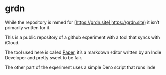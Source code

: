 # grdn 

While the repository is named for [https://grdn.site](https://grdn.site) it isn’t primarily written for it. 

This is a public repository of a github experiment with a tool that syncs with iCloud. 

The tool used here is called [Paper](https://papereditor.app), it’s a markdown editor written by an Indie Developer and pretty sweet to be fair. 

The other part of the experiment uses a simple Deno script that runs inde
